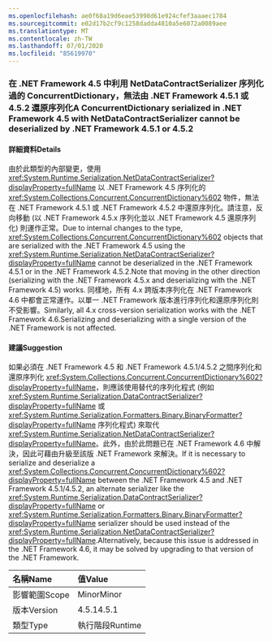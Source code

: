 ```yaml
---
ms.openlocfilehash: ae0f68a19d6eae53998d61e924cfef3aaaec1784
ms.sourcegitcommit: e02d17b2cf9c1258dadda4810a5e6072a0089aee
ms.translationtype: MT
ms.contentlocale: zh-TW
ms.lasthandoff: 07/01/2020
ms.locfileid: "85619970"
---
```

### <a name="a-concurrentdictionary-serialized-in-net-framework-45-with-netdatacontractserializer-cannot-be-deserialized-by-net-framework-451-or-452"></a><span data-ttu-id="b0b99-101">在 .NET Framework 4.5 中利用 NetDataContractSerializer 序列化過的 ConcurrentDictionary，無法由 .NET Framework 4.5.1 或 4.5.2 還原序列化</span><span class="sxs-lookup"><span data-stu-id="b0b99-101">A ConcurrentDictionary serialized in .NET Framework 4.5 with NetDataContractSerializer cannot be deserialized by .NET Framework 4.5.1 or 4.5.2</span></span>

#### <a name="details"></a><span data-ttu-id="b0b99-102">詳細資料</span><span class="sxs-lookup"><span data-stu-id="b0b99-102">Details</span></span>

<span data-ttu-id="b0b99-103">由於此類型的內部變更，使用 <xref:System.Runtime.Serialization.NetDataContractSerializer?displayProperty=fullName> 以 .NET Framework 4.5 序列化的 <xref:System.Collections.Concurrent.ConcurrentDictionary%602> 物件，無法在 .NET Framework 4.5.1 或 .NET Framework 4.5.2 中還原序列化。請注意，反向移動 (以 .NET Framework 4.5.x 序列化並以 .NET Framework 4.5 還原序列化) 則運作正常。</span><span class="sxs-lookup"><span data-stu-id="b0b99-103">Due to internal changes to the type, <xref:System.Collections.Concurrent.ConcurrentDictionary%602> objects that are serialized with the .NET Framework 4.5 using the <xref:System.Runtime.Serialization.NetDataContractSerializer?displayProperty=fullName> cannot be deserialized in the .NET Framework 4.5.1 or in the .NET Framework 4.5.2.Note that moving in the other direction (serializing with the .NET Framework 4.5.x and deserializing with the .NET Framework 4.5) works.</span></span> <span data-ttu-id="b0b99-104">同樣地，所有 4.x 跨版本序列化在 .NET Framework 4.6 中都會正常運作。以單一 .NET Framework 版本進行序列化和還原序列化則不受影響。</span><span class="sxs-lookup"><span data-stu-id="b0b99-104">Similarly, all 4.x cross-version serialization works with the .NET Framework 4.6.Serializing and deserializing with a single version of the .NET Framework is not affected.</span></span>

#### <a name="suggestion"></a><span data-ttu-id="b0b99-105">建議</span><span class="sxs-lookup"><span data-stu-id="b0b99-105">Suggestion</span></span>

<span data-ttu-id="b0b99-106">如果必須在 .NET Framework 4.5 和 .NET Framework 4.5.1/4.5.2 之間序列化和還原序列化 <xref:System.Collections.Concurrent.ConcurrentDictionary%602?displayProperty=fullName>，則應該使用替代的序列化程式 (例如 <xref:System.Runtime.Serialization.DataContractSerializer?displayProperty=fullName> 或 <xref:System.Runtime.Serialization.Formatters.Binary.BinaryFormatter?displayProperty=fullName> 序列化程式) 來取代 <xref:System.Runtime.Serialization.NetDataContractSerializer?displayProperty=fullName>。此外，由於此問題已在 .NET Framework 4.6 中解決，因此可藉由升級至該版 .NET Framework 來解決。</span><span class="sxs-lookup"><span data-stu-id="b0b99-106">If it is necessary to serialize and deserialize a <xref:System.Collections.Concurrent.ConcurrentDictionary%602?displayProperty=fullName> between the .NET Framework 4.5 and .NET Framework 4.5.1/4.5.2, an alternate serializer like the <xref:System.Runtime.Serialization.DataContractSerializer?displayProperty=fullName> or <xref:System.Runtime.Serialization.Formatters.Binary.BinaryFormatter?displayProperty=fullName> serializer should be used instead of the <xref:System.Runtime.Serialization.NetDataContractSerializer?displayProperty=fullName>.Alternatively, because this issue is addressed in the .NET Framework 4.6, it may be solved by upgrading to that version of the .NET Framework.</span></span>

| <span data-ttu-id="b0b99-107">名稱</span><span class="sxs-lookup"><span data-stu-id="b0b99-107">Name</span></span>    | <span data-ttu-id="b0b99-108">值</span><span class="sxs-lookup"><span data-stu-id="b0b99-108">Value</span></span>       |
|:--------|:------------|
| <span data-ttu-id="b0b99-109">影響範圍</span><span class="sxs-lookup"><span data-stu-id="b0b99-109">Scope</span></span>   |<span data-ttu-id="b0b99-110">Minor</span><span class="sxs-lookup"><span data-stu-id="b0b99-110">Minor</span></span>|
|<span data-ttu-id="b0b99-111">版本</span><span class="sxs-lookup"><span data-stu-id="b0b99-111">Version</span></span>|<span data-ttu-id="b0b99-112">4.5.1</span><span class="sxs-lookup"><span data-stu-id="b0b99-112">4.5.1</span></span>|
|<span data-ttu-id="b0b99-113">類型</span><span class="sxs-lookup"><span data-stu-id="b0b99-113">Type</span></span>|<span data-ttu-id="b0b99-114">執行階段</span><span class="sxs-lookup"><span data-stu-id="b0b99-114">Runtime</span></span>|
